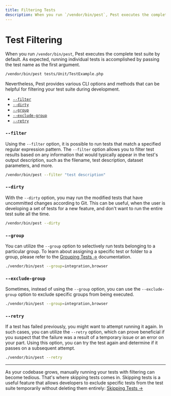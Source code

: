 ```yaml
---
title: Filtering Tests
description: When you run `/vendor/bin/pest`, Pest executes the complete test suite by default. Nevertheless, Pest provides various CLI options and methods that can be helpful for filtering your test suite during development.
---
```


# Test Filtering

When you run `/vendor/bin/pest`, Pest executes the complete test suite by default. As expected, running individual tests is accomplished by passing the test name as the first argument.

```bash
/vendor/bin/pest tests/Unit/TestExample.php
```

Nevertheless, Pest provides various CLI options and methods that can be helpful for filtering your test suite during development.

<div class="collection-method-list" markdown="1">

- [`--filter`](#filter)
- [`--dirty`](#dirty)
- [`--group`](#group)
- [`--exclude-group`](#exclude-group)
- [`--retry`](#retry)

</div>

<a name="filter"></a>
### `--filter`

Using the `--filter` option, it is possible to run tests that match a specified regular expression pattern. The `--filter` option allows you to filter test results based on any information that would typically appear in the test's output description, such as the filename, test description, dataset parameters, and more.

```bash
/vendor/bin/pest --filter "test description"
```

<a name="dirty"></a>
### `--dirty`

With the `--dirty` option, you may run the modified tests that have uncommitted changes according to Git. This can be useful, when the user is developing a set of tests for a new feature, and don't want to run the entire test suite all the time.

```bash
/vendor/bin/pest --dirty
```

<a name="group"></a>
### `--group`

You can utilize the `--group` option to selectively run tests belonging to a particular group. To learn about assigning a specific test or folder to a group, please refer to the [Grouping Tests →](/docs/grouping-tests) documentation.

```bash
./vendor/bin/pest --group=integration,browser
```

<a name="exclude-group"></a>
### `--exclude-group`

Sometimes, instead of using the `--group` option, you can use the `--exclude-group` option to exclude specific groups from being executed.

```bash
./vendor/bin/pest --group=integration,browser
```

<a name="retry"></a>
### `--retry`

If a test has failed previously, you might want to attempt running it again. In such cases, you can utilize the `--retry` option, which can prove beneficial if you suspect that the failure was a result of a temporary issue or an error on your part. Using this option, you can try the test again and determine if it passes on a subsequent attempt.

```bash
./vendor/bin/pest --retry
```

---

As your codebase grows, manually running your tests with filtering can become tedious. That's where skipping tests comes in. Skipping tests is a useful feature that allows developers to exclude specific tests from the test suite temporarily without deleting them entirely: [Skipping Tests →](/docs/skipping-tests)

